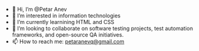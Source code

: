 - 👋 Hi, I’m @Petar Anev
- 👀 I’m interested in information technologies
- 🌱 I’m currently learnining HTML and CSS
- 💞️ I’m looking to collaborate on software testing projects, test automation frameworks, and open-source QA initiatives.
- 📫 How to reach me: petaranevq@gmail.com

<!---
Petar3010/Petar3010 is a ✨ special ✨ repository because its `README.md` (this file) appears on your GitHub profile.
You can click the Preview link to take a look at your changes.
--->
